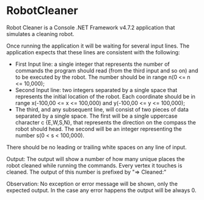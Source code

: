 # RobotCleaner
Robot Cleaner is a Console .NET Framework v4.7.2 application that simulates a cleaning robot.

Once running the application it will be waiting for several input lines.
The application expects that these lines are consistent with the following:
 - First Input line: a single integer that represents the number of commands the program should read (from the third input and so on) and to be executed by the robot. The number should be in range n(0 <= n <= 10,000);
 - Second Input line: two integers separated by a single space that represents the initial location of the robot. Each coordinate should be in range x(-100,00 <= x <= 100,000) and y(-100,00 <= y <= 100,000);
 - The third, and any subsequent line, will consist of two pieces of data separated by a single space. The first will be a single uppercase character c {E,W,S,N}, that represents the direction on the compass the robot should head. The second will be an integer representing the number s(0 < s < 100,000).

There should be no leading or trailing white spaces on any line of input.

Output:
The output will show a number of how many unique places the robot cleaned while running the commands. Every vertex it touches is cleaned. The output of this number is prefixed by "=> Cleaned:"

Observation: No exception or error message will be shown, only the expected output. In the case any error happens the output will be always 0.
